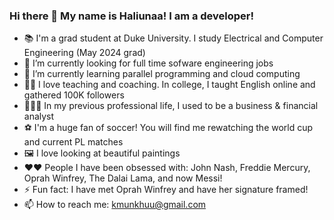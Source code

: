 ### Hi there 👋 My name is Haliunaa! I am a developer! 

- 📚 I'm a grad student at Duke University. I study Electrical and Computer Engineering (May 2024 grad) 
- 🔭 I’m currently looking for full time sofware engineering jobs
- 🌱 I’m currently learning parallel programming and cloud computing
- 👩‍🏫 I love teaching and coaching. In college, I taught English online and gathered 100K followers
- 👩🏻‍💼 In my previous professional life, I used to be a business & financial analyst
- ⚽️ I'm a huge fan of soccer! You will find me rewatching the world cup and current PL matches
- 🖼 I love looking at beautiful paintings
- ♥️♥ People I have been obsessed with: John Nash, Freddie Mercury, Oprah Winfrey, The Dalai Lama, and now Messi! 
- ⚡ Fun fact: I have met Oprah Winfrey and have her signature framed!
- 📫 How to reach me: kmunkhuu@gmail.com

